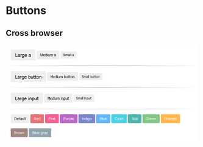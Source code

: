 # Buttons
## Cross browser 
![Screenshot](https://github.com/botyk/Buttons/blob/master/screenshot.png)
